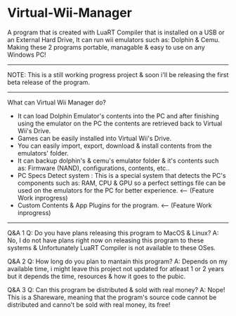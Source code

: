# Virtual-Wii-Manager
A program that is created with LuaRT Compiler that is installed on a USB or an External Hard Drive, It can run wii emulators such as: Dolphin &amp; Cemu. Making these 2 programs portable, managable & easy to use on any Windows PC!

-----------------------------------------------------------------------------------------------------------------------------------------------------------------------------------------------------------------------

NOTE: This is a still working progress project & soon i'll be releasing the first beta release of the program.

-----------------------------------------------------------------------------------------------------------------------------------------------------------------------------------------------------------------------
What can Virtual Wii Manager do?

- It can load Dolphin Emulator's contents into the PC and after finishing using the emulator on the PC the contents are retrieved back to Virtual Wii's Drive.
- Games can be easily installed into Virtual Wii's Drive.
- You can easily import, export, download & install contents from the emulators' folder.
- It can backup dolphin's & cemu's emulator folder & it's contents such as: Firmware (NAND), configurations, contents, etc..
- PC Specs Detect system : This is a special system that detects the PC's components such as: RAM, CPU & GPU so a perfect settings file can be used on the emulators for the PC for better experience. <-- (Feature Work inprogress)
- Custom Contents & App Plugins for the program. <-- (Feature Work inprogress)
-----------------------------------------------------------------------------------------------------------------------------------------------------------------------------------------------------------------------
Q&A 1
Q: Do you have plans releasing this program to MacOS & Linux?
A: No, I do not have plans right now on releasing this program to these systems & Unfortunately LuaRT Compiler is not available to these OSes.

Q&A 2
Q: How long do you plan to mantain this program?
A: Depends on my available time, i might leave this project not updated for atleast 1 or 2 years but it depends the time, resources & how it goes to the pubic.

Q&A 3
Q: Can this program be distributed & sold with real money?
A: Nope! This is a Shareware, meaning that the program's source code cannot be distributed and canno't be sold with real money, its free!
